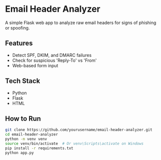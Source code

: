 # Email Header Analyzer

A simple Flask web app to analyze raw email headers for signs of phishing or spoofing.

## Features
- Detect SPF, DKIM, and DMARC failures
- Check for suspicious 'Reply-To' vs 'From'
- Web-based form input

## Tech Stack
- Python
- Flask
- HTML

## How to Run
```bash
git clone https://github.com/yourusername/email-header-analyzer.git
cd email-header-analyzer
python -m venv venv
source venv/bin/activate  # Or venv\Scripts\activate on Windows
pip install -r requirements.txt
python app.py
